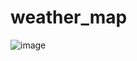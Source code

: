 # weather_map
![image](https://user-images.githubusercontent.com/87087013/221621824-251cb438-7c68-4e2d-95d1-71c9d39a89f7.png)
